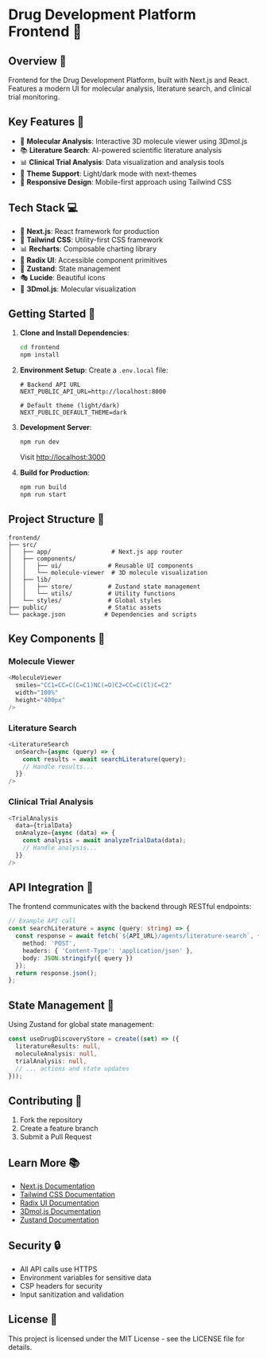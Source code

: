 # Drug Development Platform Frontend 🧬

## Overview 🎯
Frontend for the Drug Development Platform, built with Next.js and React. Features a modern UI for molecular analysis, literature search, and clinical trial monitoring.

## Key Features 🌟

- 🔬 **Molecular Analysis**: Interactive 3D molecule viewer using 3Dmol.js
- 📚 **Literature Search**: AI-powered scientific literature analysis
- 📊 **Clinical Trial Analysis**: Data visualization and analysis tools
- 🎨 **Theme Support**: Light/dark mode with next-themes
- 🎯 **Responsive Design**: Mobile-first approach using Tailwind CSS

## Tech Stack 💻

- 🚀 **Next.js**: React framework for production
- 🎨 **Tailwind CSS**: Utility-first CSS framework
- 📊 **Recharts**: Composable charting library
- 🎯 **Radix UI**: Accessible component primitives
- 🔄 **Zustand**: State management
- 🎭 **Lucide**: Beautiful icons
- 🧪 **3Dmol.js**: Molecular visualization

## Getting Started 🚀

1. **Clone and Install Dependencies**:
   ```bash
   cd frontend
   npm install
   ```

2. **Environment Setup**:
   Create a `.env.local` file:
   ```env
   # Backend API URL
   NEXT_PUBLIC_API_URL=http://localhost:8000
   
   # Default theme (light/dark)
   NEXT_PUBLIC_DEFAULT_THEME=dark
   ```

3. **Development Server**:
   ```bash
   npm run dev
   ```
   Visit [http://localhost:3000](http://localhost:3000)

4. **Build for Production**:
   ```bash
   npm run build
   npm run start
   ```

## Project Structure 📁

```
frontend/
├── src/
│   ├── app/                 # Next.js app router
│   ├── components/         
│   │   ├── ui/             # Reusable UI components
│   │   └── molecule-viewer  # 3D molecule visualization
│   ├── lib/
│   │   ├── store/          # Zustand state management
│   │   └── utils/          # Utility functions
│   └── styles/             # Global styles
├── public/                 # Static assets
└── package.json           # Dependencies and scripts
```

## Key Components 🔧

### Molecule Viewer
```typescript
<MoleculeViewer
  smiles="CC1=CC=C(C=C1)NC(=O)C2=CC=C(Cl)C=C2"
  width="100%"
  height="400px"
/>
```

### Literature Search
```typescript
<LiteratureSearch
  onSearch={async (query) => {
    const results = await searchLiterature(query);
    // Handle results...
  }}
/>
```

### Clinical Trial Analysis
```typescript
<TrialAnalysis
  data={trialData}
  onAnalyze={async (data) => {
    const analysis = await analyzeTrialData(data);
    // Handle analysis...
  }}
/>
```

## API Integration 🔌

The frontend communicates with the backend through RESTful endpoints:

```typescript
// Example API call
const searchLiterature = async (query: string) => {
  const response = await fetch(`${API_URL}/agents/literature-search`, {
    method: 'POST',
    headers: { 'Content-Type': 'application/json' },
    body: JSON.stringify({ query })
  });
  return response.json();
};
```

## State Management 🔄

Using Zustand for global state management:

```typescript
const useDrugDiscoveryStore = create((set) => ({
  literatureResults: null,
  moleculeAnalysis: null,
  trialAnalysis: null,
  // ... actions and state updates
}));
```

## Contributing 🤝

1. Fork the repository
2. Create a feature branch
3. Submit a Pull Request

## Learn More 📚

- [Next.js Documentation](https://nextjs.org/docs)
- [Tailwind CSS Documentation](https://tailwindcss.com/docs)
- [Radix UI Documentation](https://www.radix-ui.com/docs/primitives)
- [3Dmol.js Documentation](https://3dmol.csb.pitt.edu/)
- [Zustand Documentation](https://github.com/pmndrs/zustand)

## Security 🔒

- All API calls use HTTPS
- Environment variables for sensitive data
- CSP headers for security
- Input sanitization and validation

## License 📄

This project is licensed under the MIT License - see the LICENSE file for details.
